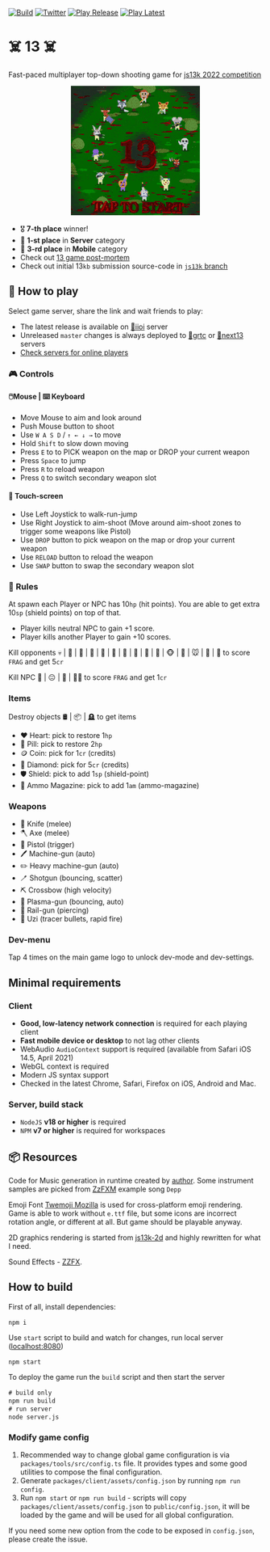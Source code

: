 [![Build](https://github.com/eliasku/13/actions/workflows/build.yml/badge.svg)](https://github.com/eliasku/13/actions/workflows/build.yml)
[![Twitter](https://img.shields.io/twitter/follow/eliaskuvoice.svg?style=flat&label=Follow&logoColor=white&color=1da1f2&logo=twitter)](https://twitter.com/eliaskuvoice)
[![Play Release](https://img.shields.io/badge/Play%20Release-online-pink.svg)](https://iioi.herokuapp.com/)
[![Play Latest](https://img.shields.io/badge/Play%20Latest-online-olive.svg)](https://next13.herokuapp.com/)

# ☠️ 13 ☠️

Fast-paced multiplayer top-down shooting game for [js13k 2022 competition](https://js13kgames.com/)

<p align="center">
<img src="13.gif">
</p>

- 🎖️ **7-th place** winner!
- 🥇 **1-st place** in **Server** category
- 🥉 **3-rd place** in **Mobile** category
- Check out [13 game post-mortem](https://eliasku.hashnode.dev/13-game)
- Check out initial 13`kb` submission source-code in [`js13k` branch](https://github.com/eliasku/13/tree/js13k)

## 📖 How to play

Select game server, share the link and wait friends to play:

- The latest release is available on [🚪iioi](https://iioi.herokuapp.com/) server
- Unreleased `master` changes is always deployed to [🚪grtc](https://grtc.herokuapp.com/) or [🚪next13](https://next13.herokuapp.com/) servers
- [Check servers for online players](https://eliasku-games.web.app/13/servers.html)

### 🎮 Controls

#### 🖱️Mouse | ⌨️ Keyboard

- Move Mouse to aim and look around
- Push Mouse button to shoot
- Use `W A S D` / `↑ ← ↓ →` to move
- Hold `Shift` to slow down moving
- Press `E` to to PICK weapon on the map or DROP your current weapon
- Press `Space` to jump
- Press `R` to reload weapon
- Press `Q` to switch secondary weapon slot

#### 📱 Touch-screen

- Use Left Joystick to walk-run-jump
- Use Right Joystick to aim-shoot (Move around aim-shoot zones to trigger some weapons like Pistol)
- Use `DROP` button to pick weapon on the map or drop your current weapon
- Use `RELOAD` button to reload the weapon
- Use `SWAP` button to swap the secondary weapon slot

### 📜 Rules

At spawn each Player or NPC has 10`hp` (hit points). You are able to get extra 10`sp` (shield points) on top of that.

- Player kills neutral NPC to gain +1 score.
- Player kills another Player to gain +10 scores.

Kill opponents 💀 | 👹 | 🤡 | 🤖 | 🎃 | 🦝 | 🐙 | 🐰 | 🦌 | 🐺 | 🐵 | 🦊 | 🐭 | 🦍 | 🐸 to score `FRAG` and get 5`cr`

Kill NPC 🍅 | 😐 | 🐷 | 🎅🏻 to score `FRAG` and get 1`cr`

### Items

Destroy objects 🛢 | 📦 | 🪦 to get items

- ❤️ Heart: pick to restore 1`hp`
- 💊️ Pill: pick to restore 2`hp`
- 🪙️ Coin: pick for 1`cr` (credits)
- 💎️ Diamond: pick for 5`cr` (credits)
- 🛡️ Shield: pick to add 1`sp` (shield-point)
- 🧱️ Ammo Magazine: pick to add 1`am` (ammo-magazine)

### Weapons

- 🔪 Knife (melee)
- 🪓 Axe (melee)
- 🔫 Pistol (trigger)
- 🖊 Machine-gun (auto)
- ️✏️ Heavy machine-gun (auto)
- 🪥 Shotgun (bouncing, scatter)
- ⛏ Crossbow (high velocity)
- 🔌 Plasma-gun (bouncing, auto)
- 🧵 Rail-gun (piercing)
- 🧣 Uzi (tracer bullets, rapid fire)

### Dev-menu

Tap 4 times on the main game logo to unlock dev-mode and dev-settings.

## Minimal requirements

### Client

- **Good, low-latency network connection** is required for each playing client
- **Fast mobile device or desktop** to not lag other clients
- WebAudio `AudioContext` support is required (available from Safari iOS 14.5, April 2021)
- WebGL context is required
- Modern JS syntax support
- Checked in the latest Chrome, Safari, Firefox on iOS, Android and Mac.

### Server, build stack

- `NodeJS` **v18 or higher** is required
- `NPM` **v7 or higher** is required for workspaces

## 📦 Resources

Code for Music generation in runtime created by [author](https://twitter.com/eliaskuvoice). Some instrument samples are picked from [ZzFXM](https://keithclark.github.io/ZzFXM/) example song `Depp`

Emoji Font [Twemoji Mozilla](https://github.com/mozilla/twemoji-colr/releases) is used for cross-platform emoji rendering. Game is able to work without `e.ttf` file, but some icons are incorrect rotation angle, or different at all. But game should be playable anyway.

2D graphics rendering is started from [js13k-2d](https://github.com/kutuluk/js13k-2d) and highly rewritten for what I need.

Sound Effects - [ZZFX](https://github.com/KilledByAPixel/ZzFX).

## How to build

First of all, install dependencies:
```shell
npm i
```

Use `start` script to build and watch for changes, run local server ([localhost:8080](http://localhost:8080))

```shell 
npm start
```

To deploy the game run the `build` script and then start the server
```shell
# build only
npm run build
# run server
node server.js
```

### Modify game config

1. Recommended way to change global game configuration is via `packages/tools/src/config.ts` file. It provides types and some good utilities to compose the final configuration.
2. Generate `packages/client/assets/config.json` by running `npm run config`.
3. Run `npm start` or `npm run build` - scripts will copy `packages/client/assets/config.json` to `public/config.json`, it will be loaded by the game and will be used for all global configuration.

If you need some new option from the code to be exposed in `config.json`, please create the issue.
